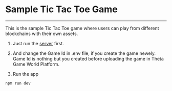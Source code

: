 # Sample Tic Tac Toe Game
---

This is the sample Tic Tac Toe game where users can play from different blockchains with their own assets.

1. Just run the [server](../server/README.md) first.

2. And change the Game Id in .env file, if you create the game newely. Game Id is nothing but you created before uploading the game in Theta Game World Platform.

3. Run the app
```
npm run dev
```